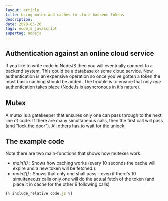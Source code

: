 ```yaml
---
layout: article
title: Using mutex and caches to store backend tokens
description: 
date: 2020-03-26
tags: nodejs javascript
supertag: nodejs
---
```


## Authentication against an online cloud service

If you like to write code in NodeJS then you will eventually connect to a backend system. This could be a database or some cloud service. Now, authentication is an expensive operation so once you've gotten a token the most basic caching should be added. The trouble is to ensure that only *one* authentication takes place (NodeJs is asyncronous in it's nature).

## Mutex

A mutex is a gatekeeper that ensures only one can pass through to the next line of code. If there are many simultaneous calls, then the first call will pass (and "lock the door"). All others has to wait for the unlock.

## The example code

Note there are two main-functions that shows how mutexes work.

* *main1()* : Shows how caching works (every 10 seconds the cache will expire and a new token will be fetched.).
* *main2()* : Shows that only one shall pass - even if there's 10 simultaneous calls only one will do the actual fetch of the token (and place it in cache for the other 9 following calls)

```javascript
{% include_relative code.js %}
```
